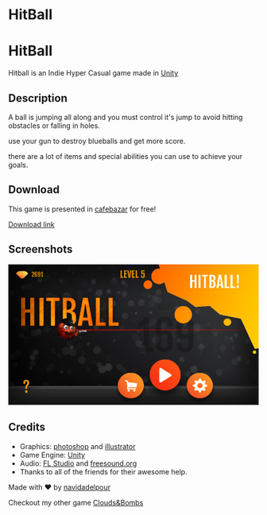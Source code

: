 # HitBall
# HitBall

Hitball is an Indie Hyper Casual game made in [Unity](https://unity3d.com/)

## Description

A ball is jumping all along and you must control it's jump to avoid hitting obstacles or falling in holes.

use your gun to destroy blueballs and get more score.

there are a lot of items and special abilities you can use to achieve your goals.


## Download

This game is presented in [cafebazar](https://cafebazaar.ir) for free!

[Download link](https://cafebazaar.ir/app/com.navidadelpour.hitball)

## Screenshots

<p align="center">
  <img src="https://raw.githubusercontent.com/navidadelpour/HitBall/master/Assets/Resources/Textures/ScreenShots/1.jpg" />
</p>

## Credits

- Graphics: [photoshop](https://www.adobe.com/products/photoshop.html) and [illustrator](https://www.adobe.com/products/illustrator.html)
- Game Engine: [Unity](https://unity3d.com/)
- Audio: [FL Studio](https://www.image-line.com/flstudio/) and [freesound.org](https://freesound.org/)
- Thanks to all of the friends for their awesome help.


Made with :heart: by [navidadelpour](https://navidadelpour.ir)

Checkout my other game [Clouds&Bombs](https://cafebazaar.ir/app/com.NavidAdelpour.CloudsAndBombs/)
